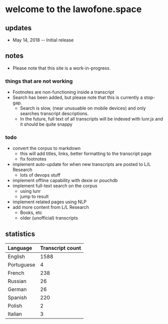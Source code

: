 # welcome to the lawofone.space

## updates

+ May 14, 2018 -- Initial release

## notes

+ Please note that this site is a work-in-progress.

### things that are not working

+ Footnotes are non-functioning inside a transcript
+ Search has been added, but please note that this is currently a stop-gap. 
  + Search is slow, (near unusuable on mobile devices) and only searches transcript descriptions.
  + In the future, full text of all transcripts will be indexed with lunr.js and it should be quite snappy

### todo

+ convert the corpus to markdown
  + this will add titles, links, better formatting to the transcript page
  + fix footnotes
+ implement auto-update for when new transcripts are posted to L/L Research
  + lots of devops stuff
+ implement offline capability with dexie or pouchdb
+ implement full-text search on the corpus
  + using lunr
  + jump to result
+ implement related pages using NLP
+ add more content from L/L Research
  + Books, etc
  + older (unofficial) transcripts


## statistics

| Language | Transcript count |
|   :--    |        :--       |
| English | 1588 |
| Portuguese | 4 |
| French | 238 |
| Russian | 26 |
| German | 26 |
| Spanish | 220 |
| Polish | 2 |
| Italian | 3 |
